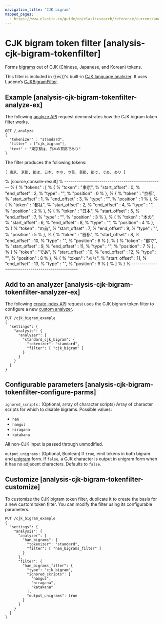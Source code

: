 ```yaml
---
navigation_title: "CJK bigram"
mapped_pages:
  - https://www.elastic.co/guide/en/elasticsearch/reference/current/analysis-cjk-bigram-tokenfilter.html
---
```


# CJK bigram token filter [analysis-cjk-bigram-tokenfilter]


Forms [bigrams](https://en.wikipedia.org/wiki/Bigram) out of CJK (Chinese, Japanese, and Korean) tokens.

This filter is included in {{es}}'s built-in [CJK language analyzer](/reference/data-analysis/text-analysis/analysis-lang-analyzer.md#cjk-analyzer). It uses Lucene’s [CJKBigramFilter](https://lucene.apache.org/core/10_0_0/analysis/common/org/apache/lucene/analysis/cjk/CJKBigramFilter.md).

## Example [analysis-cjk-bigram-tokenfilter-analyze-ex]

The following [analyze API](https://www.elastic.co/docs/api/doc/elasticsearch/operation/operation-indices-analyze) request demonstrates how the CJK bigram token filter works.

```console
GET /_analyze
{
  "tokenizer" : "standard",
  "filter" : ["cjk_bigram"],
  "text" : "東京都は、日本の首都であり"
}
```

The filter produces the following tokens:

```text
[ 東京, 京都, 都は, 日本, 本の, の首, 首都, 都で, であ, あり ]
```

% [source,console-result]
% --------------------------------------------------
% {
%   "tokens" : [
%     {
%       "token" : "東京",
%       "start_offset" : 0,
%       "end_offset" : 2,
%       "type" : "<DOUBLE>",
%       "position" : 0
%     },
%     {
%       "token" : "京都",
%       "start_offset" : 1,
%       "end_offset" : 3,
%       "type" : "<DOUBLE>",
%       "position" : 1
%     },
%     {
%       "token" : "都は",
%       "start_offset" : 2,
%       "end_offset" : 4,
%       "type" : "<DOUBLE>",
%       "position" : 2
%     },
%     {
%       "token" : "日本",
%       "start_offset" : 5,
%       "end_offset" : 7,
%       "type" : "<DOUBLE>",
%       "position" : 3
%     },
%     {
%       "token" : "本の",
%       "start_offset" : 6,
%       "end_offset" : 8,
%       "type" : "<DOUBLE>",
%       "position" : 4
%     },
%     {
%       "token" : "の首",
%       "start_offset" : 7,
%       "end_offset" : 9,
%       "type" : "<DOUBLE>",
%       "position" : 5
%     },
%     {
%       "token" : "首都",
%       "start_offset" : 8,
%       "end_offset" : 10,
%       "type" : "<DOUBLE>",
%       "position" : 6
%     },
%     {
%       "token" : "都で",
%       "start_offset" : 9,
%       "end_offset" : 11,
%       "type" : "<DOUBLE>",
%       "position" : 7
%     },
%     {
%       "token" : "であ",
%       "start_offset" : 10,
%       "end_offset" : 12,
%       "type" : "<DOUBLE>",
%       "position" : 8
%     },
%     {
%       "token" : "あり",
%       "start_offset" : 11,
%       "end_offset" : 13,
%       "type" : "<DOUBLE>",
%       "position" : 9
%     }
%   ]
% }
% --------------------------------------------------


## Add to an analyzer [analysis-cjk-bigram-tokenfilter-analyzer-ex]

The following [create index API](https://www.elastic.co/docs/api/doc/elasticsearch/operation/operation-indices-create) request uses the CJK bigram token filter to configure a new [custom analyzer](docs-content://manage-data/data-store/text-analysis/create-custom-analyzer.md).

```console
PUT /cjk_bigram_example
{
  "settings": {
    "analysis": {
      "analyzer": {
        "standard_cjk_bigram": {
          "tokenizer": "standard",
          "filter": [ "cjk_bigram" ]
        }
      }
    }
  }
}
```


## Configurable parameters [analysis-cjk-bigram-tokenfilter-configure-parms]

`ignored_scripts`
:   (Optional, array of character scripts) Array of character scripts for which to disable bigrams. Possible values:

* `han`
* `hangul`
* `hiragana`
* `katakana`

All non-CJK input is passed through unmodified.


`output_unigrams`
:   (Optional, Boolean) If `true`, emit tokens in both bigram and [unigram](https://en.wikipedia.org/wiki/N-gram) form. If `false`, a CJK character is output in unigram form when it has no adjacent characters. Defaults to `false`.


## Customize [analysis-cjk-bigram-tokenfilter-customize]

To customize the CJK bigram token filter, duplicate it to create the basis for a new custom token filter. You can modify the filter using its configurable parameters.

```console
PUT /cjk_bigram_example
{
  "settings": {
    "analysis": {
      "analyzer": {
        "han_bigrams": {
          "tokenizer": "standard",
          "filter": [ "han_bigrams_filter" ]
        }
      },
      "filter": {
        "han_bigrams_filter": {
          "type": "cjk_bigram",
          "ignored_scripts": [
            "hangul",
            "hiragana",
            "katakana"
          ],
          "output_unigrams": true
        }
      }
    }
  }
}
```


